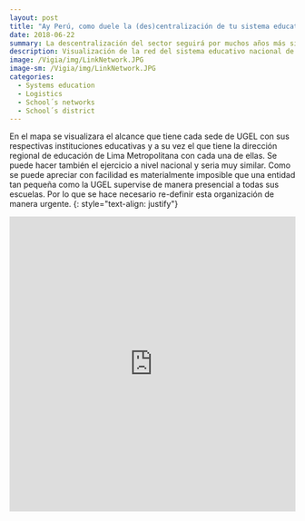 ```yaml
---
layout: post
title: "Ay Perú, como duele la (des)centralización de tu sistema educativo de educación básica regular, pero como duele. Por ejemplo Lima"
date: 2018-06-22
summary: La descentralización del sector seguirá por muchos años más siendo un sueño, un anhelo, una quimera, una ilusión. 
description: Visualización de la red del sistema educativo nacional de educación básica regular: minedu, dre, ugel, iiee
image: /Vigia/img/LinkNetwork.JPG
image-sm: /Vigia/img/LinkNetwork.JPG
categories:
  - Systems education 
  - Logistics
  - School´s networks
  - School´s district
---
```


En el mapa se visualizara el alcance que tiene cada sede de UGEL con sus respectivas instituciones educativas y a su vez el que tiene la dirección regional de educación de Lima Metropolitana con cada una de ellas. Se puede hacer también el ejercicio a nivel nacional y seria muy similar. Como se puede apreciar con facilidad es materialmente imposible que una entidad tan pequeña como la UGEL supervise de manera presencial a todas sus escuelas. Por lo que se hace necesario re-definir esta organización de manera urgente. 
{: style="text-align: justify"}

<iframe width="100%" height="520" frameborder="0" src="https://manuelvarzen.carto.com/builder/95a84abb-f08a-480e-9ce7-4e6b8e4a2db0/embed" allowfullscreen webkitallowfullscreen mozallowfullscreen oallowfullscreen msallowfullscreen></iframe>